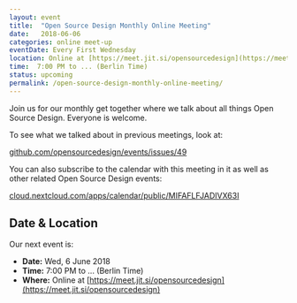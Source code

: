 ```yaml
---
layout: event
title:  "Open Source Design Monthly Online Meeting"
date:   2018-06-06
categories: online meet-up
eventDate: Every First Wednesday
location: Online at [https://meet.jit.si/opensourcedesign](https://meet.jit.si/opensourcedesign)
time:  7:00 PM to ... (Berlin Time)
status: upcoming
permalink: /open-source-design-monthly-online-meeting/
---
```


Join us for our monthly get together where we talk about all things Open Source Design. Everyone is welcome.

To see what we talked about in previous meetings, look at:

[github.com/opensourcedesign/events/issues/49](https://github.com/opensourcedesign/events/issues/49)

You can also subscribe to the calendar with this meeting in it as well as other related Open Source Design events:

[cloud.nextcloud.com/apps/calendar/public/MIFAFLFJADIVX63I](https://cloud.nextcloud.com/apps/calendar/public/MIFAFLFJADIVX63I)


## Date & Location

Our next event is:

- **Date:** Wed, 6 June 2018
- **Time:** 7:00 PM to ... (Berlin Time)
- **Where:** Online at [https://meet.jit.si/opensourcedesign](https://meet.jit.si/opensourcedesign)
